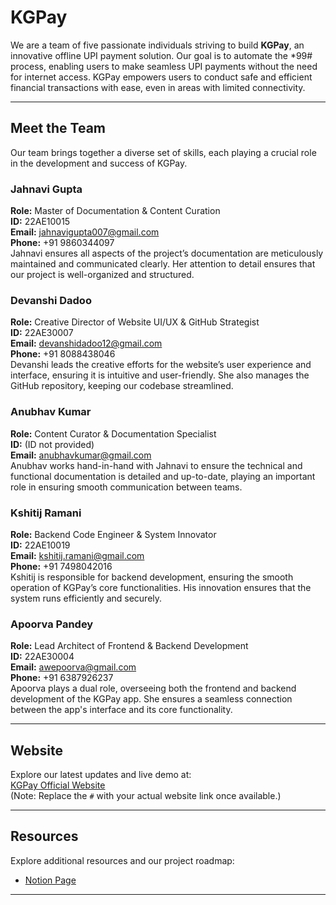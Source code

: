 # **KGPay**

We are a team of five passionate individuals striving to build **KGPay**, an innovative offline UPI payment solution. Our goal is to automate the *99# process, enabling users to make seamless UPI payments without the need for internet access. KGPay empowers users to conduct safe and efficient financial transactions with ease, even in areas with limited connectivity.

---

## **Meet the Team**

Our team brings together a diverse set of skills, each playing a crucial role in the development and success of KGPay.

### **Jahnavi Gupta**  
**Role:** Master of Documentation & Content Curation  
**ID:** 22AE10015  
**Email:** [jahnavigupta007@gmail.com](mailto:jahnavigupta007@gmail.com)  
**Phone:** +91 9860344097  
Jahnavi ensures all aspects of the project’s documentation are meticulously maintained and communicated clearly. Her attention to detail ensures that our project is well-organized and structured.

### **Devanshi Dadoo**  
**Role:** Creative Director of Website UI/UX & GitHub Strategist  
**ID:** 22AE30007  
**Email:** [devanshidadoo12@gmail.com](mailto:devanshidadoo12@gmail.com)  
**Phone:** +91 8088438046  
Devanshi leads the creative efforts for the website’s user experience and interface, ensuring it is intuitive and user-friendly. She also manages the GitHub repository, keeping our codebase streamlined.

### **Anubhav Kumar**  
**Role:** Content Curator & Documentation Specialist  
**ID:** (ID not provided)  
**Email:** [anubhavkumar@gmail.com](mailto:anubhavkumar@gmail.com)  
Anubhav works hand-in-hand with Jahnavi to ensure the technical and functional documentation is detailed and up-to-date, playing an important role in ensuring smooth communication between teams.

### **Kshitij Ramani**  
**Role:** Backend Code Engineer & System Innovator  
**ID:** 22AE10019  
**Email:** [kshitij.ramani@gmail.com](mailto:kshitij.ramani@gmail.com)  
**Phone:** +91 7498042016  
Kshitij is responsible for backend development, ensuring the smooth operation of KGPay’s core functionalities. His innovation ensures that the system runs efficiently and securely.

### **Apoorva Pandey**  
**Role:** Lead Architect of Frontend & Backend Development  
**ID:** 22AE30004  
**Email:** [awepoorva@gmail.com](mailto:awepoorva@gmail.com)  
**Phone:** +91 6387926237  
Apoorva plays a dual role, overseeing both the frontend and backend development of the KGPay app. She ensures a seamless connection between the app's interface and its core functionality.

---

## **Website**

Explore our latest updates and live demo at:  
[KGPay Official Website](#)  
(Note: Replace the `#` with your actual website link once available.)

---

## **Resources**

Explore additional resources and our project roadmap:  
- [Notion Page](https://www.notion.so/invite/8fae418c1a90150d65b14fdfc2d09b3ca68e22f7)

---

